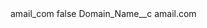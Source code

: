 <?xml version="1.0" encoding="UTF-8"?>
<CustomMetadata xmlns="http://soap.sforce.com/2006/04/metadata" xmlns:xsi="http://www.w3.org/2001/XMLSchema-instance" xmlns:xsd="http://www.w3.org/2001/XMLSchema">
    <label>amail_com</label>
    <protected>false</protected>
    <values>
        <field>Domain_Name__c</field>
        <value xsi:type="xsd:string">amail.com</value>
    </values>
</CustomMetadata>
